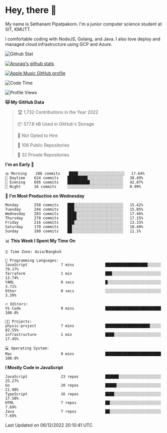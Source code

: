 # Hey, there 🙌
My name is Sethanant Pipatpakorn. I'm a junior computer science student at SIT, KMUTT.

I comfortable coding with NodeJS, Golang, and Java. I also love deploy and managed cloud infrastructure using GCP and Azure.

![Github Stat](https://github-profile-summary-cards.vercel.app/api/cards/profile-details?username=thetkpark&theme=dracula)

[![Anurag's github stats](https://github-readme-stats.vercel.app/api?username=thetkpark&count_private=true&show_icons=true&theme=tokyonight)](https://github.com/anuraghazra/github-readme-stats)

[![Apple Music GitHub profile](https://apple-music-github-profile.rayriffy.com/theme/light.svg?uid=000347.6120fcbefcb74cd59d65c108cc315787.1333)](https://github.com/rayriffy/apple-music-github-profile)

<!--START_SECTION:waka-->
![Code Time](http://img.shields.io/badge/Code%20Time-940%20hrs%2019%20mins-blue)

![Profile Views](http://img.shields.io/badge/Profile%20Views-7-blue)

**🐱 My GitHub Data** 

> 🏆 1,732 Contributions in the Year 2022
 > 
> 📦 577.8 kB Used in GitHub's Storage 
 > 
> 🚫 Not Opted to Hire
 > 
> 📜 106 Public Repositories 
 > 
> 🔑 32 Private Repositories  
 > 
**I'm an Early 🐤** 

```text
🌞 Morning    286 commits    ████░░░░░░░░░░░░░░░░░░░░░   17.64% 
🌆 Daytime    624 commits    █████████░░░░░░░░░░░░░░░░   38.49% 
🌃 Evening    695 commits    ██████████░░░░░░░░░░░░░░░   42.87% 
🌙 Night      16 commits     ░░░░░░░░░░░░░░░░░░░░░░░░░   0.99%

```
📅 **I'm Most Productive on Wednesday** 

```text
Monday       250 commits    ███░░░░░░░░░░░░░░░░░░░░░░   15.42% 
Tuesday      244 commits    ███░░░░░░░░░░░░░░░░░░░░░░   15.05% 
Wednesday    283 commits    ████░░░░░░░░░░░░░░░░░░░░░   17.46% 
Thursday     278 commits    ████░░░░░░░░░░░░░░░░░░░░░   17.15% 
Friday       216 commits    ███░░░░░░░░░░░░░░░░░░░░░░   13.33% 
Saturday     170 commits    ██░░░░░░░░░░░░░░░░░░░░░░░   10.49% 
Sunday       180 commits    ██░░░░░░░░░░░░░░░░░░░░░░░   11.1%

```


📊 **This Week I Spent My Time On** 

```text
⌚︎ Time Zone: Asia/Bangkok

💬 Programming Languages: 
JavaScript               7 mins              ███████████████████░░░░░░   79.17% 
Terraform                1 min               ███░░░░░░░░░░░░░░░░░░░░░░   13.74% 
YAML                     0 secs              █░░░░░░░░░░░░░░░░░░░░░░░░   3.71% 
Other                    0 secs              ░░░░░░░░░░░░░░░░░░░░░░░░░   3.39%

🔥 Editors: 
VS Code                  9 mins              █████████████████████████   100.0%

🐱‍💻 Projects: 
physic-project           7 mins              ████████████████████░░░░░   82.55% 
infrastructure           1 min               ████░░░░░░░░░░░░░░░░░░░░░   17.45%

💻 Operating System: 
Mac                      9 mins              █████████████████████████   100.0%

```

**I Mostly Code in JavaScript** 

```text
JavaScript               23 repos            ██████░░░░░░░░░░░░░░░░░░░   25.27% 
Go                       20 repos            █████░░░░░░░░░░░░░░░░░░░░   21.98% 
TypeScript               16 repos            ████░░░░░░░░░░░░░░░░░░░░░   17.58% 
HTML                     7 repos             ██░░░░░░░░░░░░░░░░░░░░░░░   7.69% 
Java                     7 repos             ██░░░░░░░░░░░░░░░░░░░░░░░   7.69%

```



 Last Updated on 06/12/2022 20:10:41 UTC
<!--END_SECTION:waka-->
